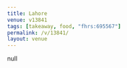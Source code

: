 ```yaml
---
title: Lahore
venue: v13841
tags: [takeaway, food, "fhrs:695567"]
permalink: /v/13841/
layout: venue
---
```

null